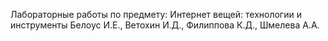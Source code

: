 Лабораторные работы по предмету: Интернет вещей: технологии и инструменты
Белоус И.Е., Ветохин И.Д., Филиппова К.Д., Шмелева А.А.

